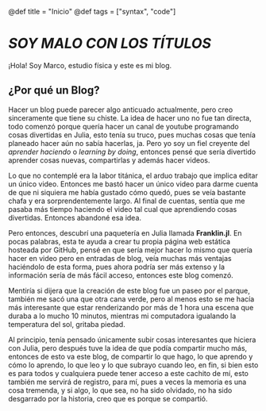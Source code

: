 @def title = "Inicio"
@def tags = ["syntax", "code"]


# **_SOY MALO CON LOS TÍTULOS_** 

¡Hola! Soy Marco, estudio física y este es mi blog. 

## ¿Por qué un Blog?

Hacer un blog puede parecer algo anticuado actualmente, pero creo sinceramente que tiene su chiste. La idea de hacer uno no fue tan directa, todo comenzó porque quería hacer un canal de youtube programando cosas divertidas en Julia, esto tenía su truco, pues muchas cosas que tenía planeado hacer aún no sabía hacerlas, ja. Pero yo soy un fiel creyente del _aprender haciendo_ o _learning by doing_, entonces pensé que sería divertido aprender cosas nuevas, compartirlas y además hacer videos.

Lo que no contemplé era la labor titánica, el arduo trabajo que implica editar un único video. Entonces me bastó hacer un único video para darme cuenta de que ni siquiera me había gustado cómo quedó, pues se veía bastante chafa y era sorprendentemente largo. Al final de cuentas, sentía que me pasaba más tiempo haciendo el video tal cual que aprendiendo cosas divertidas. Entonces abandoné esa idea. 

Pero entonces, descubrí una paquetería en Julia llamada **Franklin.jl**. En pocas palabras, esta te ayuda a crear tu propia página web estática hosteada por GitHub, pensé en que sería mejor hacer lo mismo que quería hacer en video pero en entradas de blog, veía muchas más ventajas haciéndolo de esta forma, pues ahora podría ser más extenso y la información sería de más fácil acceso, entonces este blog comenzó. 

Mentiría si dijera que la creación de este blog fue un paseo por el parque, también me sacó una que otra cana verde, pero al menos esto se me hacía más interesante que estar renderizando por más de 1 hora una escena que duraba a lo mucho 10 minutos, mientras mi computadora igualando la temperatura del sol, gritaba piedad.

Al principio, tenía pensado únicamente subir cosas interesantes que hiciera con Julia, pero después tuve la idea de que podía compartir mucho más, entonces de esto va este blog, de compartir lo que hago, lo que aprendo y cómo lo aprendo, lo que leo y lo que subrayo cuando leo, en fin, si bien esto es para todos y cualquiera puede tener acceso a este cachito de mí, esto también me servirá de registro, para mí, pues a veces la memoria es una cosa tremenda, y si algo, lo que sea, no ha sido olvidado, no ha sido desgarrado por la historia, creo que es porque se compartió. 


